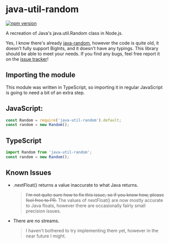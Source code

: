 # java-util-random
[![npm version](https://badge.fury.io/js/java-util-random.svg)](https://badge.fury.io/js/java-util-random)

A recreation of Java's java.util.Random class in Node.js.

Yes, I know there's already [java-random](https://npmjs.com/package/java-random), however the code is quite old, it doesn't fully support BigInts, and it doesn't have any typings. This library should be able to meet your needs. If you find any bugs, feel free report it on the [issue tracker](https://github.com/BluSpring/java-util-random/issues/new)!

## Importing the module
This module was written in TypeScript, so importing it in regular JavaScript is going to need a bit of an extra step.

JavaScript:
---
```js
const Random = require('java-util-random').default;
const random = new Random();
```
TypeScript
---
```ts
import Random from 'java-util-random';
const random = new Random();
```

## Known Issues
- .nextFloat() returns a value inaccurate to what Java returns.
  > ~~I'm not quite sure how to fix this issue, so if you know how, please feel free to PR.~~
  > The values of nextFloat() are now mostly accurate to Java floats, however there are occasionally fairly small precision issues.

- There are no streams.
  > I haven't bothered to try implementing them yet, however in the near future I might.